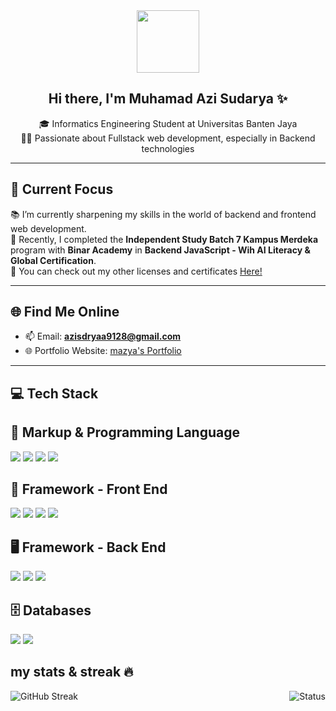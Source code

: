 <div align="center">
  <img src="https://media.giphy.com/media/hvRJCLFzcasrR4ia7z/giphy.gif" width="100"/>
  
  ## Hi there, I'm Muhamad Azi Sudarya ✨

  🎓 Informatics Engineering Student at Universitas Banten Jaya  
  👨‍💻 Passionate about Fullstack web development, especially in Backend technologies  
</div>

---

## 🚀 Current Focus

📚 I’m currently sharpening my skills in the world of backend and frontend web development.  
📝 Recently, I completed the **Independent Study Batch 7 Kampus Merdeka** program with **Binar Academy** in **Backend JavaScript - Wih AI Literacy & Global Certification**.  
🏅 You can check out my other licenses and certificates [Here!](https://www.linkedin.com/in/muhamad-azi-sudarya-79002625a/)

---

## 🌐 Find Me Online

- 📫 Email: **azisdryaa9128@gmail.com**
- 🌐 Portfolio Website: [mazya's Portfolio](https://my-portofolio-five-beryl.vercel.app/)

---


## 💻 Tech Stack
## 🚀 Markup & Programming Language
<p>
  <img src="https://img.shields.io/badge/HTML5-E34F26?style=for-the-badge&logo=html5&logoColor=white"/>  
  <img src="https://img.shields.io/badge/Css-3178C6?style=for-the-badge&logo=css&logoColor=white"/>
  <img src="https://img.shields.io/badge/JavaScript-F7DF1E?style=for-the-badge&logo=javascript&logoColor=black"/> 
  <img src="https://img.shields.io/badge/PHP-777BB4?style=for-the-badge&logo=php&logoColor=white"/>
</p>

## 🎨 Framework - Front End
<p>
  <img src="https://img.shields.io/badge/Bootstrap-7952B3?style=for-the-badge&logo=bootstrap&logoColor=white"/>
  <img src="https://img.shields.io/badge/Tailwind_CSS-38B2AC?style=for-the-badge&logo=tailwind-css&logoColor=white"/>
  <img src="https://img.shields.io/badge/MUI-007FFF?style=for-the-badge&logo=mui&logoColor=white"/>
  <img src="https://img.shields.io/badge/React-61DAFB?style=for-the-badge&logo=react&logoColor=black"/>
</p>

## 🖥️ Framework - Back End
<p>
  <img src="https://img.shields.io/badge/Laravel-FF2D20?style=for-the-badge&logo=laravel&logoColor=white"/>
  <img src="https://img.shields.io/badge/Express.js-000000?style=for-the-badge&logo=express&logoColor=white"/>
  <img src="https://img.shields.io/badge/CodeIgniter-EF4223?style=for-the-badge&logo=codeigniter&logoColor=white"/>
</p>

## 🗄️ Databases
<p>
  <img src="https://img.shields.io/badge/MySQL-4479A1?style=for-the-badge&logo=mysql&logoColor=white"/>
  <img src="https://img.shields.io/badge/PostgreSQL-336791?style=for-the-badge&logo=postgresql&logoColor=white"/>
</p>

## my stats & streak 🔥
<div style="display: flex; justify-content: space-between; align-items: center; flex-direction: row;">
  <div>
    <img src="https://github-readme-streak-stats.herokuapp.com/?user=mazyaa&theme=dark" alt="GitHub Streak"/>
  </div>
  
  <div>
    <img src="https://github-readme-stats.vercel.app/api?username=mazyaa&show_icons=true&count_private=true&hide_title=true$theme=dark" alt="Status"/>
  </div>
</div>







